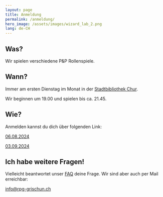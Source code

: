 ```yaml
---
layout: page
title: Anmeldung
permalink: /anmeldung/
hero_image: /assets/images/wizard_lab_2.png
lang: de-CH
---
```


## Was?

Wir spielen verschiedene P&P Rollenspiele.

## Wann?

Immer am ersten Dienstag im Monat in der [Stadtbibliothek Chur](https://www.bibliochur.ch/).

Wir beginnen um 19.00 und spielen bis ca. 21.45.

## Wie?

Anmelden kannst du dich über folgenden Link:

[06.08.2024](closed.md)

[03.09.2024](https://forms.gle/EdHufkQjNssR4Zex8)

## Ich habe weitere Fragen!

Vielleicht beantwortet unser [FAQ](faq.md) deine Frage. Wir sind aber auch per Mail erreichbar:

<info@rpg-grischun.ch>
